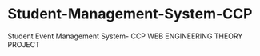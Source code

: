 # Student-Management-System-CCP
Student Event Management System- CCP WEB ENGINEERING THEORY PROJECT 
